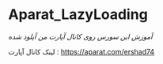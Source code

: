 # Aparat_LazyLoading

*آموزش این سورس روی کانال آپارت من آپلود شده*

لینک کانال آپارت : https://aparat.com/ershad74
